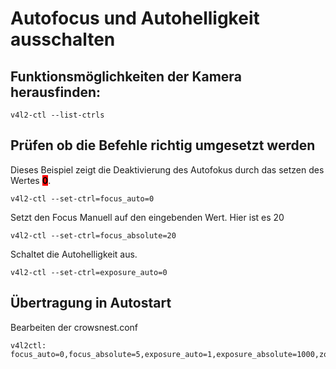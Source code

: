 # Autofocus und Autohelligkeit ausschalten

## Funktionsmöglichkeiten der Kamera herausfinden:

```
v4l2-ctl --list-ctrls 
```



## Prüfen ob die Befehle richtig umgesetzt werden

Dieses Beispiel zeigt die Deaktivierung des Autofokus durch das setzen des Wertes <mark style="background-color:red;">**0**</mark>.

```
v4l2-ctl --set-ctrl=focus_auto=0 
```

Setzt den Focus Manuell auf den eingebenden Wert. Hier ist es 20

```
v4l2-ctl --set-ctrl=focus_absolute=20
```

Schaltet die Autohelligkeit aus.

```
v4l2-ctl --set-ctrl=exposure_auto=0
```

## Übertragung in Autostart

Bearbeiten der crowsnest.conf

```
v4l2ctl: focus_auto=0,focus_absolute=5,exposure_auto=1,exposure_absolute=1000,zoom_absolute=100
```
